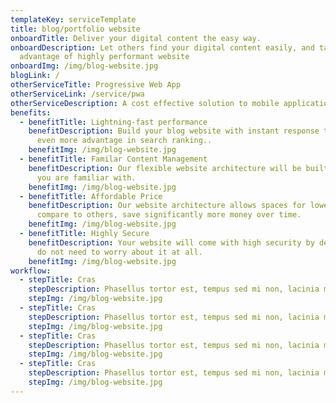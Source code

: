 ```yaml
---
templateKey: serviceTemplate
title: blog/portfolio website
onboardTitle: Deliver your digital content the easy way.
onboardDescription: Let others find your digital content easily, and take
  advantage of highly performant website
onboardImg: /img/blog-website.jpg
blogLink: /
otherServiceTitle: Progressive Web App
otherServiceLink: /service/pwa
otherServiceDescription: A cost effective solution to mobile application
benefits:
  - benefitTitle: Lightning-fast performance
    benefitDescription: Build your blog website with instant response time, and gain
      even more advantage in search ranking..
    benefitImg: /img/blog-website.jpg
  - benefitTitle: Familar Content Management
    benefitDescription: Our flexible website architecture will be built with the CMS
      you are familiar with.
    benefitImg: /img/blog-website.jpg
  - benefitTitle: Affordable Price
    benefitDescription: Our website architecture allows spaces for lower cost
      compare to others, save significantly more money over time.
    benefitImg: /img/blog-website.jpg
  - benefitTitle: Highly Secure
    benefitDescription: Your website will come with high security by default so you
      do not need to worry about it at all.
    benefitImg: /img/blog-website.jpg
workflow:
  - stepTitle: Cras
    stepDescription: Phasellus tortor est, tempus sed mi non, lacinia maximus ligula.
    stepImg: /img/blog-website.jpg
  - stepTitle: Cras
    stepDescription: Phasellus tortor est, tempus sed mi non, lacinia maximus ligula.
    stepImg: /img/blog-website.jpg
  - stepTitle: Cras
    stepDescription: Phasellus tortor est, tempus sed mi non, lacinia maximus ligula.
    stepImg: /img/blog-website.jpg
  - stepTitle: Cras
    stepDescription: Phasellus tortor est, tempus sed mi non, lacinia maximus ligula.
    stepImg: /img/blog-website.jpg
---
```

